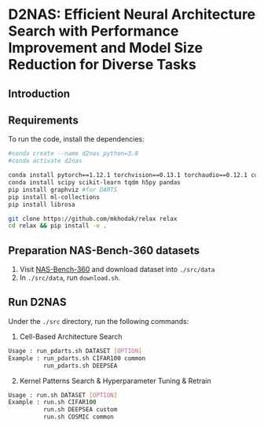 # D2NAS: Efficient Neural Architecture Search with Performance Improvement and Model Size Reduction for Diverse Tasks
## Introduction

## Requirements

To run the code, install the dependencies: 
```bash
#conda create --name d2nas python=3.8
#conda activate d2nas

conda install pytorch==1.12.1 torchvision==0.13.1 torchaudio==0.12.1 cudatoolkit=11.3 -c pytorch
conda install scipy scikit-learn tqdm h5py pandas
pip install graphviz #for DARTS
pip install ml-collections
pip install librosa

git clone https://github.com/mkhodak/relax relax
cd relax && pip install -e .
```

## Preparation NAS-Bench-360 datasets

1. Visit [NAS-Bench-360](https://nb360.ml.cmu.edu) and download dataset into `./src/data`
2. In `./src/data`, run `download.sh`.


## Run D2NAS
Under the `./src` directory, run the following commands:

1. Cell-Based Architecture Search
```bash
Usage : run_pdarts.sh DATASET [OPTION]
Example : run_pdarts.sh CIFAR100 common
          run_pdarts.sh DEEPSEA
```


2. Kernel Patterns Search & Hyperparameter Tuning & Retrain
```bash
Usage : run.sh DATASET [OPTION]
Example : run.sh CIFAR100
          run.sh DEEPSEA custom
          run.sh COSMIC common
```
